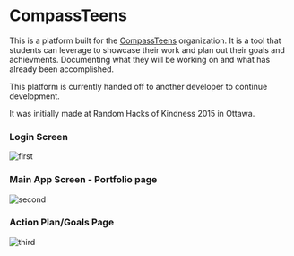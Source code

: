 # CompassTeens

This is a platform built for the [CompassTeens](http://www.compassteens.org/) organization. It is a tool that students can leverage to showcase their work and plan out their goals and achievments. Documenting what they will be working on and what has already been accomplished. 

This platform is currently handed off to another developer to continue development.

It was initially made at Random Hacks of Kindness 2015 in Ottawa.

### Login Screen
![first](https://cloud.githubusercontent.com/assets/4149036/10211028/9b877f20-67bc-11e5-8098-db0149ba56bb.png)

### Main App Screen - Portfolio page
![second](https://cloud.githubusercontent.com/assets/4149036/10211029/a07febe8-67bc-11e5-8b60-68614e996ae9.png)

### Action Plan/Goals Page
![third](https://cloud.githubusercontent.com/assets/4149036/10211019/8326f2b2-67bc-11e5-914f-334daf73b886.png)

